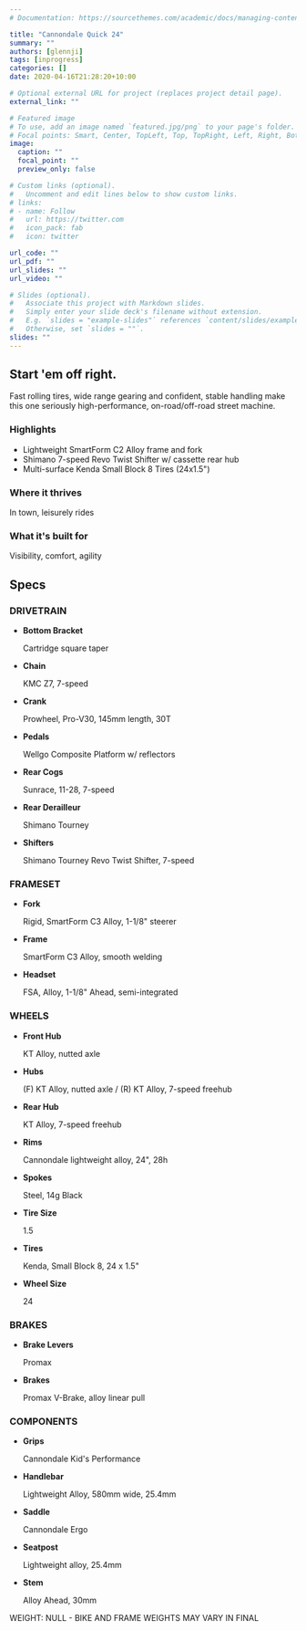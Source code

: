 ```yaml
---
# Documentation: https://sourcethemes.com/academic/docs/managing-content/

title: "Cannondale Quick 24"
summary: ""
authors: [glennji]
tags: [inprogress]
categories: []
date: 2020-04-16T21:28:20+10:00

# Optional external URL for project (replaces project detail page).
external_link: ""

# Featured image
# To use, add an image named `featured.jpg/png` to your page's folder.
# Focal points: Smart, Center, TopLeft, Top, TopRight, Left, Right, BottomLeft, Bottom, BottomRight.
image:
  caption: ""
  focal_point: ""
  preview_only: false

# Custom links (optional).
#   Uncomment and edit lines below to show custom links.
# links:
# - name: Follow
#   url: https://twitter.com
#   icon_pack: fab
#   icon: twitter

url_code: ""
url_pdf: ""
url_slides: ""
url_video: ""

# Slides (optional).
#   Associate this project with Markdown slides.
#   Simply enter your slide deck's filename without extension.
#   E.g. `slides = "example-slides"` references `content/slides/example-slides.md`.
#   Otherwise, set `slides = ""`.
slides: ""
---
```


## Start 'em off right.

 Fast rolling tires, wide range gearing and confident, stable handling make this one seriously high-performance, on-road/off-road street machine.



### Highlights

- Lightweight SmartForm C2 Alloy frame and fork
- Shimano 7-speed Revo Twist Shifter w/ cassette rear hub
- Multi-surface Kenda Small Block 8 Tires (24x1.5")

### Where it thrives

In town, leisurely rides

### What it's built for

Visibility, comfort, agility

## Specs

### DRIVETRAIN

- **Bottom Bracket**

  Cartridge square taper

  

- **Chain**

  KMC Z7, 7-speed

  

- **Crank**

  Prowheel, Pro-V30, 145mm length, 30T

  

- **Pedals**

  Wellgo Composite Platform w/ reflectors

  

- **Rear Cogs**

  Sunrace, 11-28, 7-speed

  

- **Rear Derailleur**

  Shimano Tourney

  

- **Shifters**

  Shimano Tourney Revo Twist Shifter, 7-speed

  

### FRAMESET

- **Fork**

  Rigid, SmartForm C3 Alloy, 1-1/8" steerer

  

- **Frame**

  SmartForm C3 Alloy, smooth welding

  

- **Headset**

  FSA, Alloy, 1-1/8" Ahead, semi-integrated

  

### WHEELS

- **Front Hub**

  KT Alloy, nutted axle

  

- **Hubs**

  (F) KT Alloy, nutted axle / (R) KT Alloy, 7-speed freehub

  

- **Rear Hub**

  KT Alloy, 7-speed freehub

  

- **Rims**

  Cannondale lightweight alloy, 24", 28h

  

- **Spokes**

  Steel, 14g Black

  

- **Tire Size**

  1.5

  

- **Tires**

  Kenda, Small Block 8, 24 x 1.5"

  

- **Wheel Size**

  24

  

### BRAKES

- **Brake Levers**

  Promax

  

- **Brakes**

  Promax V-Brake, alloy linear pull

  

### COMPONENTS

- **Grips**

  Cannondale Kid's Performance

  

- **Handlebar**

  Lightweight Alloy, 580mm wide, 25.4mm

  

- **Saddle**

  Cannondale Ergo

  

- **Seatpost**

  Lightweight alloy, 25.4mm

  

- **Stem**

  Alloy Ahead, 30mm

  

WEIGHT: NULL - BIKE AND FRAME WEIGHTS MAY VARY IN FINAL 